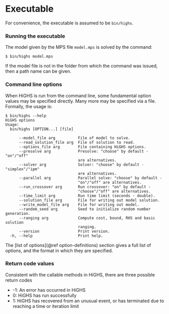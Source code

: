 # Executable

For convenience, the executable is assumed to be `bin/highs`.

### Running the executable

The model given by the MPS file `model.mps` is solved by the command:

```shell
$ bin/highs model.mps
```

If the model file is not in the folder from which the command was issued, then a
path name can be given.

### Command line options

When HiGHS is run from the command line, some fundamental option values may be
specified directly. Many more may be specified via a file. Formally, the usage
is:

```shell
$ bin/highs --help
HiGHS options
Usage:
  bin/highs [OPTION...] [file]

      --model_file arg          File of model to solve.
      --read_solution_file arg  File of solution to read.
      --options_file arg        File containing HiGHS options.
      --presolve arg            Presolve: "choose" by default - "on"/"off"
                                are alternatives.
      --solver arg              Solver: "choose" by default - "simplex"/"ipm"
                                are alternatives.
      --parallel arg            Parallel solve: "choose" by default -
                                "on"/"off" are alternatives.
      --run_crossover arg       Run crossover: "on" by default -
                                "choose"/"off" are alternatives.
      --time_limit arg          Run time limit (seconds - double).
      --solution_file arg       File for writing out model solution.
      --write_model_file arg    File for writing out model.
      --random_seed arg         Seed to initialize random number generation.
      --ranging arg             Compute cost, bound, RHS and basic solution
                                ranging.
      --version                 Print version.
  -h, --help                    Print help.
```

The [list of options](@ref option-definitions) section gives a full
list of options, and the format in which they are specified.

### Return code values

Consistent with the callable methods in HiGHS, there are three possible return codes

 * -1: An error has occurred in HiGHS
 * 0: HiGHS has run successfully
 * 1: HiGHS has recovered from an unusual event, or has terminated due to reaching a time or iteration limit

